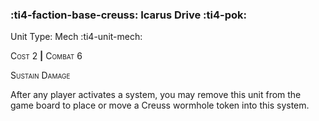 ### :ti4-faction-base-creuss: **Icarus Drive** :ti4-pok:

Unit Type: Mech :ti4-unit-mech:

<span style="font-variant:small-caps;">Cost 2</span> __|__ <span style="font-variant:small-caps;">Combat 6</span>

<span style="font-variant:small-caps;">Sustain Damage</span>

After any player activates a system, you may remove this unit from the game board to place or move a Creuss wormhole token into this system.
